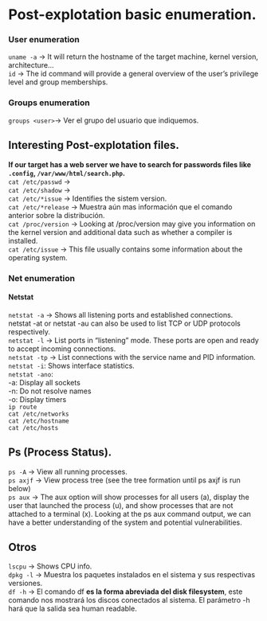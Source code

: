 # Post-explotation basic enumeration.<br />
### User enumeration<br />
`uname -a` -> It will return the hostname of the target machine, kernel version, architecture...<br />
`id` -> The id command will provide a general overview of the user’s privilege level and group memberships.<br />
### Groups enumeration<br />
`groups <user>`-> Ver el grupo del usuario que indiquemos.<br />

## Interesting Post-explotation files.<br />
__If our target has a web server we have to search for passwords files like `.config`, `/var/www/html/search.php`.__<br />
`cat /etc/passwd` -> <br />
`cat /etc/shadow` -> <br />
`cat /etc/*issue` -> Identifies the sistem version.<br />
`cat /etc/*release` -> Muestra aún mas información que el comando anterior sobre la distribución.<br />
`cat /proc/version` -> Looking at /proc/version may give you information on the kernel version and additional data such as whether a compiler is installed.<br />
`cat /etc/issue` -> This file usually contains some information about the operating system.<br />

### Net enumeration<br />
#### Netstat<br />
`netstat -a` -> Shows all listening ports and established connections.<br />
netstat -at or netstat -au can also be used to list TCP or UDP protocols respectively.<br />
`netstat -l` -> List ports in “listening” mode. These ports are open and ready to accept incoming connections.<br />
`netstat -tp` -> List connections with the service name and PID information.<br />
`netstat -i`: Shows interface statistics.<br />
`netstat -ano`:<br />
    -a: Display all sockets<br />
    -n: Do not resolve names<br />
    -o: Display timers<br />
`ip route`<br />
`cat /etc/networks`<br />
`cat /etc/hostname`<br />
`cat /etc/hosts`<br />


## Ps (Process Status).<br />
`ps -A` -> View all running processes.<br />
`ps axjf` -> View process tree (see the tree formation until ps axjf is run below)<br />
`ps aux` -> The aux option will show processes for all users (a), display the user that launched the process (u), and show processes that are not attached to a terminal (x). Looking at the ps aux command output, we can have a better understanding of the system and potential vulnerabilities.<br />

## Otros<br />
`lscpu` -> Shows CPU info.<br />
`dpkg -l` -> Muestra los paquetes instalados en el sistema y sus respectivas versiones.<br />
`df -h` -> El comando df **es la forma abreviada del disk filesystem**, este comando nos mostrará los discos conectados al sistema. El parámetro -h hará que la salida sea human readable.<br />






    
